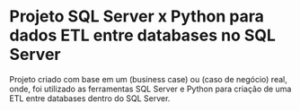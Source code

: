 # Projeto SQL Server x Python para dados ETL entre databases no SQL Server
 Projeto criado com base em um (business case) ou (caso de negócio) real, onde, foi utilizado as ferramentas SQL Server e Python para criação de uma ETL entre databases dentro do SQL Server. 
